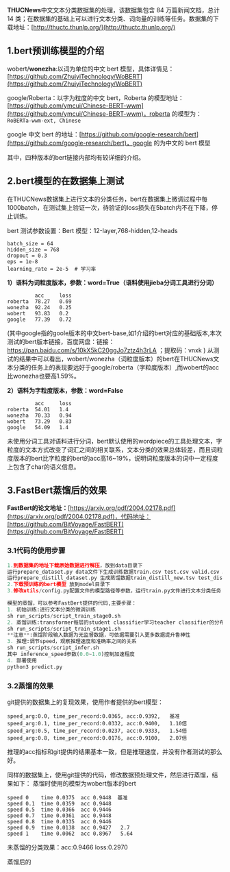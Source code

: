 **THUCNews**中文文本分类数据集的处理，该数据集包含 84 万篇新闻文档，总计 14 类；在数据集的基础上可以进行文本分类、词向量的训练等任务。数据集的下载地址：[http://thuctc.thunlp.org/](http://thuctc.thunlp.org/)

## 1.bert预训练模型的介绍

wobert/**wonezha**:以词为单位的中文 bert 模型，具体详情见：[https://github.com/ZhuiyiTechnology/WoBERT](https://github.com/ZhuiyiTechnology/WoBERT)

google/Roberta：以字为粒度的中文 bert，Roberta 的模型地址：[https://github.com/ymcui/Chinese-BERT-wwm](https://github.com/ymcui/Chinese-BERT-wwm)，roberta 的模型为：`RoBERTa-wwm-ext, Chinese`

google 中文 bert 的地址：[https://github.com/google-research/bert](https://github.com/google-research/bert)，google 的为中文的 bert 模型

其中，四种版本的bert链接内部均有较详细的介绍。

## 2.bert模型的在数据集上测试

在THUCNews数据集上进行文本的分类任务，bert在数据集上微调过程中每 1000batch，在测试集上验证一次，待验证的loss损失在5batch内不在下降，停止训练。

bert 测试参数设置：Bert 模型：12-layer,768-hidden,12-heads

```plain
batch_size = 64
hidden_size = 768
dropout = 0.3 
eps = 1e-8
learning_rate = 2e-5  # 学习率
```
**1）语料为词粒度版本，参数：word=True（**语料使用jieba分词工具进行分词**）**

```plain
         acc     loss
roberta  78.27   0.69
wonezha  92.24   0.25
wobert   93.83   0.2
google   77.39   0.72
```
(其中google指的goole版本的中文bert-base,如1介绍的bert对应的基础版本,本次测试的bert版本链接，百度网盘：链接：https://pan.baidu.com/s/10kX5kC20ggJo7ztz4h3rLA ；提取码：vnxk )
从测试的结果中可以看出，wobert/wonezha（词粒度版本）的bert在THUCNews文本分类的任务上的表现要远好于google/roberta（字粒度版本）,而wobert的acc比wonezha也要高1.59%。

**2）语料为字粒度版本，参数：word=False**

```plain
         acc     loss
roberta  54.01   1.4
wonezha  70.33   0.94
wobert   73.29   0.83
google   54.09   1.4
```
未使用分词工具对语料进行分词，bert默认使用的wordpiece的工具处理文本，字粒度的文本方式改变了词汇之间的相关联系，文本分类的效果总体较差，而且词粒度版本的bert比字粒度的bert的acc高16~19%，说明词粒度版本的词中一定程度上包含了char的语义信息。

## **3.FastBert蒸馏后的效果**

**FastBert的论文地址：**[https://arxiv.org/pdf/2004.02178.pdf](https://arxiv.org/pdf/2004.02178.pdf)，代码地址：[https://github.com/BitVoyage/FastBERT](https://github.com/BitVoyage/FastBERT)


### 3.1代码的使用步骤

```python
1.到数据集的地址下载原始数据进行解压，放到data目录下
运行prepare_dataset.py data文件下生成训练数据train.csv test.csv valid.csv 以及标签到id的映射文件label2id.json
运行prepare_distill_dataset.py 生成蒸馏数据train_distill_new.tsv test_distill_new.tsv dev_distill_new.tsv
2.下载预训练的bert模型 放到model目录下
3.修改utils/config.py配置文件的模型路径等参数，运行train.py文件进行文本分类任务

```

```python
模型的蒸馏，可以参考FastBert提供的代码,主要步骤：
1. 初始训练:进行文本分类的微调训练
sh run_scripts/script_train_stage0.sh
2. 蒸馏训练:transformer每层的student classifier学习teacher classifier的分布
sh run_scripts/script_train_stage1.sh
**注意**:蒸馏阶段输入数据为无监督数据，可依据需要引入更多数据提升鲁棒性
3. 推理:调节speed，观察推理速度和准确率之间的关系
sh run_scripts/script_infer.sh
其中 inference_speed参数(0.0~1.0)控制加速程度
4. 部署使用
python3 predict.py
```
### 3.2蒸馏的效果
git提供的数据集上的复现效果，使用作者提供的bert模型：
```plain
speed_arg:0.0, time_per_record:0.0365, acc:0.9392,   基准
speed_arg:0.1, time_per_record:0.0332, acc:0.9400,   1.10倍
speed_arg:0.5, time_per_record:0.0237, acc:0.9333,   1.54倍
speed_arg:0.8, time_per_record:0.0176, acc:0.9100,   2.07倍
```
推理的acc指标和git提供的结果基本一致，但是推理速度，并没有作者测试的那么好。

同样的数据集上，使用git提供的代码，修改数据预处理文件，然后进行蒸馏，结果如下：
蒸馏时使用的模型为wobert版本的bert
```plain
speed 0    time 0.0375  acc 0.9448  基准
speed 0.1  time 0.0359  acc 0.9448
speed 0.5  time 0.0366  acc 0.9446
speed 0.7  time 0.0361  acc 0.9448
speed 0.8  time 0.0335  acc 0.9446
speed 0.9  time 0.0138  acc 0.9427   2.7
speed 1    time 0.0062  acc 0.8967   5.64
```
未蒸馏的分类效果：acc:0.9466  loss:0.2970

蒸馏后的
